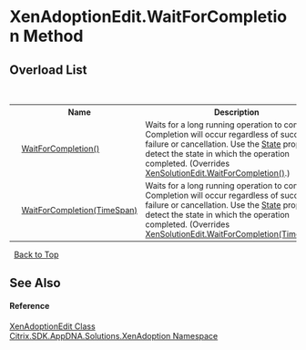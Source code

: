 # XenAdoptionEdit.WaitForCompletion Method 
 


## Overload List
&nbsp;<table><tr><th></th><th>Name</th><th>Description</th></tr><tr><td>![Public method](media/pubmethod.gif "Public method")</td><td><a href="M_Citrix_SDK_AppDNA_Solutions_XenAdoption_XenAdoptionEdit_WaitForCompletion">WaitForCompletion()</a></td><td>
Waits for a long running operation to complete. Completion will occur regardless of success, failure or cancellation. Use the <a href="P_Citrix_SDK_AppDNA_Solutions_XenAdoption_XenAdoptionEdit_State">State</a> property to detect the state in which the operation completed.
 (Overrides <a href="M_Citrix_SDK_AppDNA_Solutions_Xen_Common_XenSolutionEdit_WaitForCompletion">XenSolutionEdit.WaitForCompletion()</a>.)</td></tr><tr><td>![Public method](media/pubmethod.gif "Public method")</td><td><a href="M_Citrix_SDK_AppDNA_Solutions_XenAdoption_XenAdoptionEdit_WaitForCompletion_1">WaitForCompletion(TimeSpan)</a></td><td>
Waits for a long running operation to complete. Completion will occur regardless of success, failure or cancellation. Use the <a href="P_Citrix_SDK_AppDNA_Solutions_XenAdoption_XenAdoptionEdit_State">State</a> property to detect the state in which the operation completed.
 (Overrides <a href="M_Citrix_SDK_AppDNA_Solutions_Xen_Common_XenSolutionEdit_WaitForCompletion_1">XenSolutionEdit.WaitForCompletion(TimeSpan)</a>.)</td></tr></table>&nbsp;
<a href="#xenadoptionedit.waitforcompletion-method">Back to Top</a>

## See Also


#### Reference
<a href="T_Citrix_SDK_AppDNA_Solutions_XenAdoption_XenAdoptionEdit">XenAdoptionEdit Class</a><br /><a href="N_Citrix_SDK_AppDNA_Solutions_XenAdoption">Citrix.SDK.AppDNA.Solutions.XenAdoption Namespace</a><br />